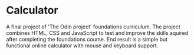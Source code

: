 # Calculator
A final project of 'The Odin project' foundations curriculum. 
The project combines HTML, CSS and JavaScript to test and improve the skills aquired after completing the foundations course.
End result is a simple but functional online calculator with mouse and keyboard support.
